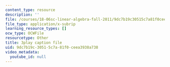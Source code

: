 ```yaml
---
content_type: resource
description: ''
file: /courses/18-06sc-linear-algebra-fall-2011/9dc7b19c30515c7a81f0ceea3938a738_t-n4a18AW08.vtt
file_type: application/x-subrip
learning_resource_types: []
ocw_type: OCWFile
resourcetype: Other
title: 3play caption file
uid: 9dc7b19c-3051-5c7a-81f0-ceea3938a738
video_metadata:
  youtube_id: null
---
```

